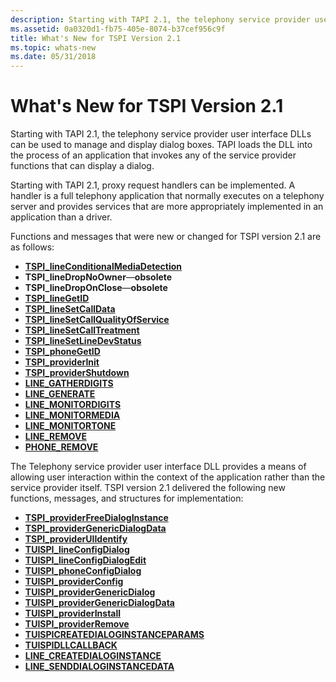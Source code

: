 ```yaml
---
description: Starting with TAPI 2.1, the telephony service provider user interface DLLs can be used to manage and display dialog boxes. TAPI loads the DLL into the process of an application that invokes any of the service provider functions that can display a dialog.
ms.assetid: 0a0320d1-fb75-405e-8074-b37cef956c9f
title: What's New for TSPI Version 2.1
ms.topic: whats-new
ms.date: 05/31/2018
---
```


# What's New for TSPI Version 2.1

Starting with TAPI 2.1, the telephony service provider user interface DLLs can be used to manage and display dialog boxes. TAPI loads the DLL into the process of an application that invokes any of the service provider functions that can display a dialog.

Starting with TAPI 2.1, proxy request handlers can be implemented. A handler is a full telephony application that normally executes on a telephony server and provides services that are more appropriately implemented in an application than a driver.

Functions and messages that were new or changed for TSPI version 2.1 are as follows:

-   [**TSPI_lineConditionalMediaDetection**](/windows/win32/api/tspi/nf-tspi-tspi_lineconditionalmediadetection)
-   **TSPI_lineDropNoOwner**—**obsolete**
-   **TSPI_lineDropOnClose**—**obsolete**
-   [**TSPI_lineGetID**](/windows/win32/api/tspi/nf-tspi-tspi_linegetid)
-   [**TSPI_lineSetCallData**](/windows/win32/api/tspi/nf-tspi-tspi_linesetcalldata)
-   [**TSPI_lineSetCallQualityOfService**](/windows/win32/api/tspi/nf-tspi-tspi_linesetcallqualityofservice)
-   [**TSPI_lineSetCallTreatment**](/windows/win32/api/tspi/nf-tspi-tspi_linesetcalltreatment)
-   [**TSPI_lineSetLineDevStatus**](/windows/win32/api/tspi/nf-tspi-tspi_linesetlinedevstatus)
-   [**TSPI_phoneGetID**](/windows/win32/api/tspi/nf-tspi-tspi_phonegetid)
-   [**TSPI_providerInit**](/windows/win32/api/tspi/nf-tspi-tspi_providerinit)
-   [**TSPI_providerShutdown**](/windows/win32/api/tspi/nf-tspi-tspi_providershutdown)
-   [**LINE_GATHERDIGITS**](/previous-versions/windows/desktop/legacy/ms725229(v=vs.85))
-   [**LINE_GENERATE**](/previous-versions/windows/desktop/legacy/ms725230(v=vs.85))
-   [**LINE_MONITORDIGITS**](/previous-versions/windows/desktop/legacy/ms725232(v=vs.85))
-   [**LINE_MONITORMEDIA**](/previous-versions/windows/desktop/legacy/ms725233(v=vs.85))
-   [**LINE_MONITORTONE**](/previous-versions/windows/desktop/legacy/ms725234(v=vs.85))
-   [**LINE_REMOVE**](/previous-versions/windows/desktop/legacy/ms725237(v=vs.85))
-   [**PHONE_REMOVE**](/previous-versions/windows/desktop/legacy/ms725260(v=vs.85))

The Telephony service provider user interface DLL provides a means of allowing user interaction within the context of the application rather than the service provider itself. TSPI version 2.1 delivered the following new functions, messages, and structures for implementation:

-   [**TSPI_providerFreeDialogInstance**](/windows/win32/api/tspi/nf-tspi-tspi_providerfreedialoginstance)
-   [**TSPI_providerGenericDialogData**](/windows/win32/api/tspi/nf-tspi-tspi_providergenericdialogdata)
-   [**TSPI_providerUIIdentify**](/windows/win32/api/tspi/nf-tspi-tspi_provideruiidentify)
-   [**TUISPI_lineConfigDialog**](/windows/win32/api/tspi/nf-tspi-tuispi_lineconfigdialog)
-   [**TUISPI_lineConfigDialogEdit**](/windows/win32/api/tspi/nf-tspi-tuispi_lineconfigdialogedit)
-   [**TUISPI_phoneConfigDialog**](/windows/win32/api/tspi/nf-tspi-tuispi_phoneconfigdialog)
-   [**TUISPI_providerConfig**](/windows/win32/api/tspi/nf-tspi-tuispi_providerconfig)
-   [**TUISPI_providerGenericDialog**](/windows/win32/api/tspi/nf-tspi-tuispi_providergenericdialog)
-   [**TUISPI_providerGenericDialogData**](/windows/win32/api/tspi/nf-tspi-tuispi_providergenericdialogdata)
-   [**TUISPI_providerInstall**](/windows/win32/api/tspi/nf-tspi-tuispi_providerinstall)
-   [**TUISPI_providerRemove**](/windows/win32/api/tspi/nf-tspi-tuispi_providerremove)
-   [**TUISPICREATEDIALOGINSTANCEPARAMS**](/windows/win32/api/tspi/ns-tspi-tuispicreatedialoginstanceparams)
-   [**TUISPIDLLCALLBACK**](/windows/win32/api/tspi/nc-tspi-tuispidllcallback)
-   [**LINE_CREATEDIALOGINSTANCE**](line-createdialoginstance.md)
-   [**LINE_SENDDIALOGINSTANCEDATA**](line-senddialoginstancedata.md)

 

 
